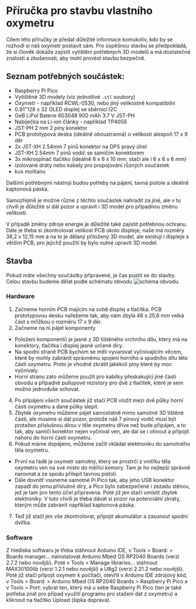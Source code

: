 # Příručka pro stavbu vlastního oxymetru

Cílem této příručky je předat důležité informace komukoliv, kdo by se rozhodl si náš
oxymetr postavit sám. Pro úspěšnou stavbu se předpokládá, že si člověk dokáže zajistit
vytištění potřebných 3D modelů a má dostatečné znalosti a zkušenosti, aby mohl provést
stavbu bezpečně.

## Seznam potřebných součástek:
- Raspberry Pi Pico
- Vytištěné 3D modely (viz jednotlivé `.stl` soubory)
- Oxymetr - například RCWL-0530, nebo jiný velikostně kompatibilní
- 0.91"128 x 32 OLED displej se sběrnicí I2C
- GeB LiPol Baterie 603048 900 mAh 3.7 V JST-PH
- Nabíječka na Li-ion články - například TP4056
- JST-PH 2 mm 2 piny konektor
- PCB prototypová deska (ideálně oboustranná) o velikosti alespoň 17 x 9 děr
- 2x JST-XH 2.54mm 7 pinů konektor na DPS pravý úhel
- JST-XH 2.54mm 7 pinů vodič se samičím konektorem
- 3x mikrospínač tlačítko (ideálně 6 x 6 x 10 mm, stačí ale i 6 x 6 x 6 mm)
- izolované dráty nebo kabely pro propojování různých součástek
- kus molitanu

Dalšími potřebnými nástroji budou potřeby na pájení, tavná pistole a
ideálně kaptonová páska.

Samozřejmě je možné různé z těchto součástek nahradit za jiné, ale v tu chvíli je důležité si dát pozor a upravit i 3D model pro případnou změnu velikosti.

V případě změny zdroje energie je důležité také zajistit potřebnou ochranu. Dále je třeba si zkontrolovat velikost PCB okolo displeje, naše má rozměry 38,2 x 12,15 mm a na to je dělaný přiložený 3D model, ale existují i displeje s větším PCB, pro jejichž použití by bylo nutné upravit 3D model.


## Stavba
Pokud máte všechny součástky připravené, je čas pustit se do stavby. Celou stavbu budeme dělat podle schématu obvodu ![schéma obvodu](!link!).

### Hardware
1. Začneme horním PCB majícím na sobě displej a tlačítka. PCB prototypovou desku nařežeme tak, aby nám zbyla 46 x 25,6 mm velká část s mřížkou o rozměru 17 x 9 děr.
2. Začneme na ni pájet komponenty.
- Položení komponentů je jasné z 3D tištěného vrchního dílu, který má na konektory, tlačítka i displej jasně určené díry.
- Na spodní straně PCB bychom se měli vyvarovat vyčnívajícím věcem, které by mohly zabránit správnému spojení horního a spodního dílu této části oxymetru. Proto je vhodné zkrátit jakékoli piny které by moc vyčnívaly.
- Horní stranu zato můžeme použít pro kabílky přeskakující jiné části obvodu a případně pullupové rezistory pro dvě z tlačítek, které je sem možno jednoduše schovat.
4. Po připájení všech součástek již stačí PCB vložit mezi dvě půlky horní části oxymetru a dané půlky slepit.
5. Zbytek oxymetru můžeme pájet samostatně mimo samotné 3D tištěné části, ale musíme si dát pozor, protože náš 7 pinový vodič musí být protažen příslušnou dírou v těle oxymetru dříve než bude připájen, a to tak, aby samičí konektor nejen vyčníval ven, ale dal se i ohnout a připojit nahoru do horní části oxymetru.
6. Pokud máme dopájeno, můžeme začít vkládat elektroniku do samotného těla oxymetru.
- První na řadě je oxymetr samotný, který se prostrčí z vnitřku těla oxymetru ven na své místo do měřící komory. Tam je ho nejlepší správně narovnat a ze spodu přilepit tavnou pistolí.
- Dále dovnitř vsuneme samotné Pi Pico tak, aby jeho USB konektor zapadl do jemu příslušné díry, a Pico bylo zabezpečené i zezadu stěnou, jež je tam pro tento účel připravena. Poté již jen stačí umístit zbytek elektroniky. V tuto chvíli je třeba dávat si pozor na potenciální zkraty, kterým může zabránit například kaptonová páska.
7. Teď již stačí jen vše zkontrolovat, připojit akumulátor a zasunout spodní dvířka.

### Software
Z hlediska softwaru je třeba stáhnout Arduino IDE, v Tools > Board: > Boards manager... nainstalovat Arduino Mbed OS RP2040 Boards (verzi 2.7.2 nebo novější). Poté v Tools > Manage libraries... stáhnout MAX30100lib (verzi 1.2.1 nebo novější) a U8g2 (verzi 2.21.2 nebo novější). Poté již stačí připojit oxymetr k počítači, otevřít v Arduino IDE zdrojový kód, v Tools > Board: > Arduino Mbed OS RP2040 Boards > Raspberry Pi Pico a v Tools > Port: vybrat ten, který má u sebe Raspberry Pi Pico (ten je také potřeba znát pro případ využití programu pro stažení dat z oxymetru) a kliknout na tlačítko Upload (šipka doprava).
